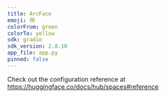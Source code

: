 ```yaml
---
title: ArcFace
emoji: 😻
colorFrom: green
colorTo: yellow
sdk: gradio
sdk_version: 2.8.10
app_file: app.py
pinned: false
---
```


Check out the configuration reference at https://huggingface.co/docs/hub/spaces#reference

